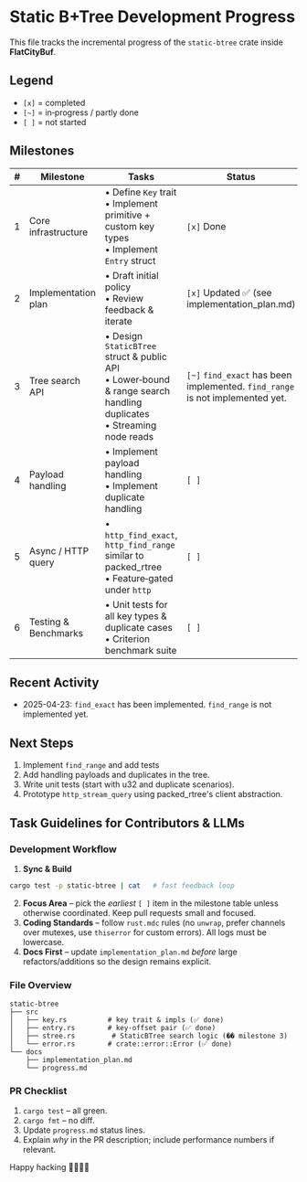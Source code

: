 # Static B+Tree Development Progress

This file tracks the incremental progress of the `static-btree` crate inside **FlatCityBuf**.

## Legend

- `[x]` = completed
- `[~]` = in‑progress / partly done
- `[ ]` = not started

## Milestones

| # | Milestone | Tasks | Status |
|---|-----------|-------|--------|
| 1 | Core infrastructure | • Define `Key` trait<br>• Implement primitive + custom key types<br>• Implement `Entry` struct | `[x]` Done |
| 2 | Implementation plan | • Draft initial policy<br>• Review feedback & iterate | `[x]` Updated  ✅ (see implementation_plan.md) |
| 3 | Tree search API     | • Design `StaticBTree` struct & public API<br>• Lower‑bound & range search handling duplicates<br>• Streaming node reads | `[~]` `find_exact` has been implemented. `find_range` is not implemented yet. |
| 4 | Payload handling    | • Implement payload handling<br>• Implement duplicate handling | `[ ]` |
| 5 | Async / HTTP query  | • `http_find_exact`, `http_find_range` similar to packed_rtree<br>• Feature‑gated under `http` | `[ ]` |
| 6 | Testing & Benchmarks| • Unit tests for all key types & duplicate cases<br>• Criterion benchmark suite | `[ ]` |

## Recent Activity

- 2025-04-23: `find_exact` has been implemented. `find_range` is not implemented yet.

## Next Steps

1. Implement `find_range` and add tests
2. Add handling payloads and duplicates in the tree.
3. Write unit tests (start with u32 and duplicate scenarios).
4. Prototype `http_stream_query` using packed_rtree's client abstraction.

## Task Guidelines for Contributors & LLMs

### Development Workflow

1. **Sync & Build**

  ```bash
  cargo test -p static-btree | cat   # fast feedback loop
  ```

2. **Focus Area** – pick the *earliest* `[ ]` item in the milestone table unless otherwise coordinated.  Keep pull requests small and focused.
3. **Coding Standards** – follow `rust.mdc` rules (no `unwrap`, prefer channels over mutexes, use `thiserror` for custom errors).  All logs must be lowercase.
4. **Docs First** – update `implementation_plan.md` *before* large refactors/additions so the design remains explicit.

### File Overview

```
static-btree
├── src
│   ├── key.rs          # key trait & impls (✅ done)
│   ├── entry.rs        # key‑offset pair (✅ done)
│   ├── stree.rs         # StaticBTree search logic (��️ milestone 3)
│   └── error.rs        # crate::error::Error (✅ done)
└── docs
    ├── implementation_plan.md
    └── progress.md
```

### PR Checklist

1. `cargo test` – all green.
2. `cargo fmt` – no diff.
3. Update `progress.md` status lines.
4. Explain *why* in the PR description; include performance numbers if relevant.

Happy hacking 👩‍💻👨‍💻
